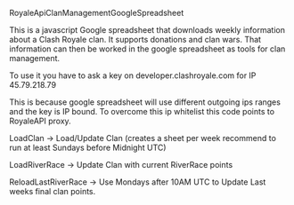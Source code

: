 RoyaleApiClanManagementGoogleSpreadsheet

This is a javascript Google spreadsheet that downloads weekly information about a Clash Royale clan. It supports donations and clan wars. 
That information can then be worked in the google spreadsheet as tools for clan management.

To use it you have to ask a key on developer.clashroyale.com for IP 45.79.218.79

This is because google spreadsheet will use different outgoing ips ranges and the key is IP bound.
To overcome this ip whitelist this code points to RoyaleAPI proxy.

LoadClan -> Load/Update Clan (creates a sheet per week recommend to run at least Sundays before Midnight UTC)

LoadRiverRace -> Update Clan with current RiverRace points

ReloadLastRiverRace -> Use Mondays after 10AM UTC to Update Last weeks final clan points.
